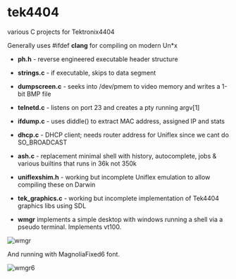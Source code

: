 # tek4404
various C projects for Tektronix4404

Generally uses #ifdef __clang__ for compiling on modern Un*x 

- **ph.h**          - reverse engineered executable header structure<br>
- **strings.c**     - if executable, skips to data segment<br>
- **dumpscreen.c**  - seeks into /dev/pmem to video memory and writes a 1-bit BMP file<br>
- **telnetd.c**  - listens on port 23 and creates a pty running argv[1]<br>
- **ifdump.c**  - uses diddle() to extract MAC address, assigned IP and stats<br>
- **dhcp.c**  - DHCP client; needs router address for Uniflex since we cant do SO_BROADCAST <br>
- **ash.c**  - replacement minimal shell with history, autocomplete, jobs & various builtins that runs in 36k not 350k <br>

- **uniflexshim.h**  - working but incomplete Uniflex emulation to allow compiling these on Darwin<br>

- **tek_graphics.c** - working but incomplete implementation of Tek4404 graphics libs using SDL 
- **wmgr** implements a simple desktop with windows running a shell via a pseudo terminal.  Implements vt100.

![wmgr](https://github.com/Elektraglide/tek4404/assets/41291895/dd7158d7-c971-48a2-84ad-4813fa22620f)

And running with MagnoliaFixed6 font.

![wmgr6](https://github.com/Elektraglide/tek4404/assets/41291895/3cc6cbdd-c736-4d4a-ae1a-96cf36e254ef)

